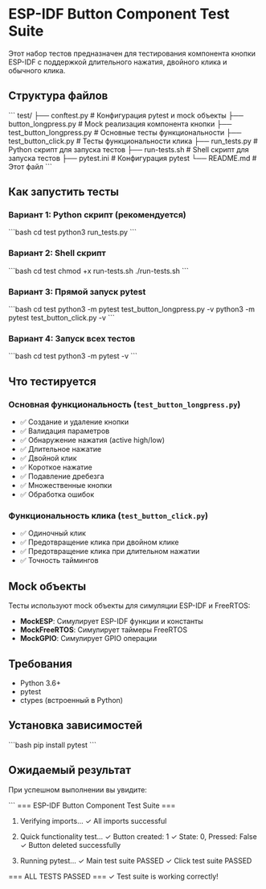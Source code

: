 # ESP-IDF Button Component Test Suite

Этот набор тестов предназначен для тестирования компонента кнопки ESP-IDF с поддержкой длительного нажатия, двойного клика и обычного клика.

## Структура файлов

\`\`\`
test/
├── conftest.py              # Конфигурация pytest и mock объекты
├── button_longpress.py      # Mock реализация компонента кнопки
├── test_button_longpress.py # Основные тесты функциональности
├── test_button_click.py     # Тесты функциональности клика
├── run_tests.py            # Python скрипт для запуска тестов
├── run-tests.sh            # Shell скрипт для запуска тестов
├── pytest.ini             # Конфигурация pytest
└── README.md               # Этот файл
\`\`\`

## Как запустить тесты

### Вариант 1: Python скрипт (рекомендуется)
\`\`\`bash
cd test
python3 run_tests.py
\`\`\`

### Вариант 2: Shell скрипт
\`\`\`bash
cd test
chmod +x run-tests.sh
./run-tests.sh
\`\`\`

### Вариант 3: Прямой запуск pytest
\`\`\`bash
cd test
python3 -m pytest test_button_longpress.py -v
python3 -m pytest test_button_click.py -v
\`\`\`

### Вариант 4: Запуск всех тестов
\`\`\`bash
cd test
python3 -m pytest -v
\`\`\`

## Что тестируется

### Основная функциональность (`test_button_longpress.py`)
- ✅ Создание и удаление кнопки
- ✅ Валидация параметров
- ✅ Обнаружение нажатия (active high/low)
- ✅ Длительное нажатие
- ✅ Двойной клик
- ✅ Короткое нажатие
- ✅ Подавление дребезга
- ✅ Множественные кнопки
- ✅ Обработка ошибок

### Функциональность клика (`test_button_click.py`)
- ✅ Одиночный клик
- ✅ Предотвращение клика при двойном клике
- ✅ Предотвращение клика при длительном нажатии
- ✅ Точность таймингов

## Mock объекты

Тесты используют mock объекты для симуляции ESP-IDF и FreeRTOS:

- **MockESP**: Симулирует ESP-IDF функции и константы
- **MockFreeRTOS**: Симулирует таймеры FreeRTOS
- **MockGPIO**: Симулирует GPIO операции

## Требования

- Python 3.6+
- pytest
- ctypes (встроенный в Python)

## Установка зависимостей

\`\`\`bash
pip install pytest
\`\`\`

## Ожидаемый результат

При успешном выполнении вы увидите:

\`\`\`
=== ESP-IDF Button Component Test Suite ===

1. Verifying imports...
   ✓ All imports successful

2. Quick functionality test...
   ✓ Button created: 1
   ✓ State: 0, Pressed: False
   ✓ Button deleted successfully

3. Running pytest...
   ✓ Main test suite PASSED
   ✓ Click test suite PASSED

=== ALL TESTS PASSED ===
✓ Test suite is working correctly!
